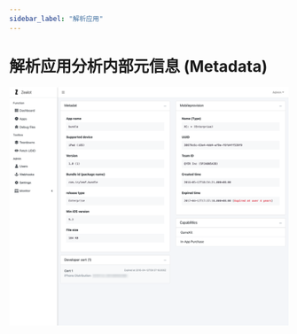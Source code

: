 ```yaml
---
sidebar_label: "解析应用"
---
```


# 解析应用分析内部元信息 (Metadata)

![screenshot](/img/screenshot/product-5.png)
